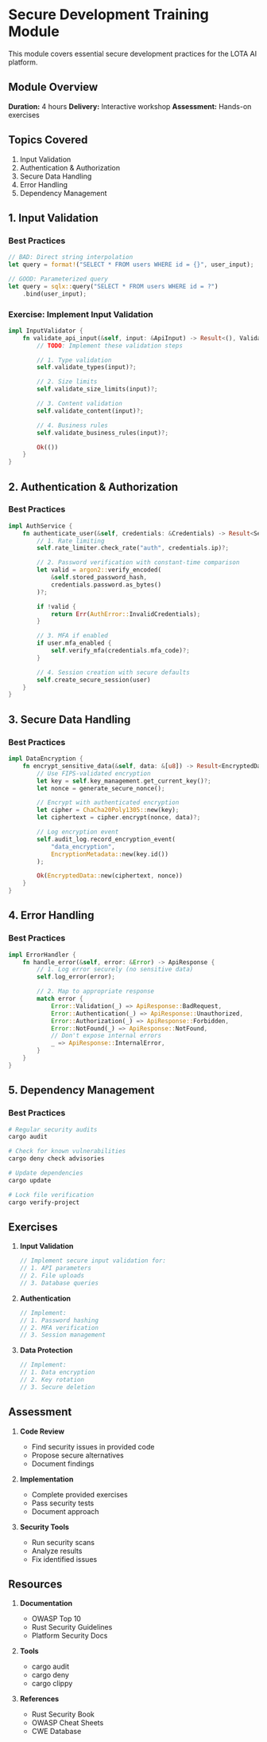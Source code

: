 # Secure Development Training Module

This module covers essential secure development practices for the LOTA AI platform.

## Module Overview

**Duration:** 4 hours
**Delivery:** Interactive workshop
**Assessment:** Hands-on exercises

## Topics Covered

1. Input Validation
2. Authentication & Authorization
3. Secure Data Handling
4. Error Handling
5. Dependency Management

## 1. Input Validation

### Best Practices

```rust
// BAD: Direct string interpolation
let query = format!("SELECT * FROM users WHERE id = {}", user_input);

// GOOD: Parameterized query
let query = sqlx::query("SELECT * FROM users WHERE id = ?")
    .bind(user_input);
```

### Exercise: Implement Input Validation

```rust
impl InputValidator {
    fn validate_api_input(&self, input: &ApiInput) -> Result<(), ValidationError> {
        // TODO: Implement these validation steps

        // 1. Type validation
        self.validate_types(input)?;

        // 2. Size limits
        self.validate_size_limits(input)?;

        // 3. Content validation
        self.validate_content(input)?;

        // 4. Business rules
        self.validate_business_rules(input)?;

        Ok(())
    }
}
```

## 2. Authentication & Authorization

### Best Practices

```rust
impl AuthService {
    fn authenticate_user(&self, credentials: &Credentials) -> Result<Session, AuthError> {
        // 1. Rate limiting
        self.rate_limiter.check_rate("auth", credentials.ip)?;

        // 2. Password verification with constant-time comparison
        let valid = argon2::verify_encoded(
            &self.stored_password_hash,
            credentials.password.as_bytes()
        )?;

        if !valid {
            return Err(AuthError::InvalidCredentials);
        }

        // 3. MFA if enabled
        if user.mfa_enabled {
            self.verify_mfa(credentials.mfa_code)?;
        }

        // 4. Session creation with secure defaults
        self.create_secure_session(user)
    }
}
```

## 3. Secure Data Handling

### Best Practices

```rust
impl DataEncryption {
    fn encrypt_sensitive_data(&self, data: &[u8]) -> Result<EncryptedData, Error> {
        // Use FIPS-validated encryption
        let key = self.key_management.get_current_key()?;
        let nonce = generate_secure_nonce();

        // Encrypt with authenticated encryption
        let cipher = ChaCha20Poly1305::new(key);
        let ciphertext = cipher.encrypt(nonce, data)?;

        // Log encryption event
        self.audit_log.record_encryption_event(
            "data_encryption",
            EncryptionMetadata::new(key.id())
        );

        Ok(EncryptedData::new(ciphertext, nonce))
    }
}
```

## 4. Error Handling

### Best Practices

```rust
impl ErrorHandler {
    fn handle_error(&self, error: &Error) -> ApiResponse {
        // 1. Log error securely (no sensitive data)
        self.log_error(error);

        // 2. Map to appropriate response
        match error {
            Error::Validation(_) => ApiResponse::BadRequest,
            Error::Authentication(_) => ApiResponse::Unauthorized,
            Error::Authorization(_) => ApiResponse::Forbidden,
            Error::NotFound(_) => ApiResponse::NotFound,
            // Don't expose internal errors
            _ => ApiResponse::InternalError,
        }
    }
}
```

## 5. Dependency Management

### Best Practices

```bash
# Regular security audits
cargo audit

# Check for known vulnerabilities
cargo deny check advisories

# Update dependencies
cargo update

# Lock file verification
cargo verify-project
```

## Exercises

1. **Input Validation**
   ```rust
   // Implement secure input validation for:
   // 1. API parameters
   // 2. File uploads
   // 3. Database queries
   ```

2. **Authentication**
   ```rust
   // Implement:
   // 1. Password hashing
   // 2. MFA verification
   // 3. Session management
   ```

3. **Data Protection**
   ```rust
   // Implement:
   // 1. Data encryption
   // 2. Key rotation
   // 3. Secure deletion
   ```

## Assessment

1. **Code Review**
   - Find security issues in provided code
   - Propose secure alternatives
   - Document findings

2. **Implementation**
   - Complete provided exercises
   - Pass security tests
   - Document approach

3. **Security Tools**
   - Run security scans
   - Analyze results
   - Fix identified issues

## Resources

1. **Documentation**
   - OWASP Top 10
   - Rust Security Guidelines
   - Platform Security Docs

2. **Tools**
   - cargo audit
   - cargo deny
   - cargo clippy

3. **References**
   - Rust Security Book
   - OWASP Cheat Sheets
   - CWE Database
